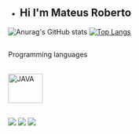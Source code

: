 - ## Hi I'm Mateus Roberto

![Anurag's GitHub stats](https://github-readme-stats.vercel.app/api?username=MateusRoberto&show_icons=true&theme=dracula)
[![Top Langs](https://github-readme-stats.vercel.app/api/top-langs/?username=MateusRoberto&hide_progress=true&theme=dracula)](https://github.com/anuraghazra/github-readme-stats)
##
Programming languages
<div style="display: inline_block"><br>
  <img align="center" alt="JAVA" height="60" width="70" src="https://cdn.jsdelivr.net/gh/devicons/devicon/icons/java/java-original-wordmark.svg">
  
 </div>
  
  ##
 
 <a href="https://www.linkedin.com/in/mateus-roberto-509522264/" target="_blank"><img src="https://img.shields.io/badge/-LinkedIn-%230077B5?style=for-the-badge&logo=linkedin&logoColor=white" target="_blank"></a> 
 <a href="https://www.instagram.com/_ttuw_/" target="_blank"><img src="https://img.shields.io/badge/-Instagram-%23E4405F?style=for-the-badge&logo=instagram&logoColor=white" target="_blank"></a>
 <a href = "mailto:mateusroberto2609@gmail.com"><img src="https://img.shields.io/badge/-Gmail-%23333?style=for-the-badge&logo=gmail&logoColor=white" target="_blank"></a>
